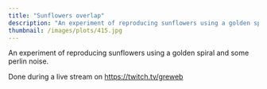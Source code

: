 ```yaml
---
title: "Sunflowers overlap"
description: "An experiment of reproducing sunflowers using a golden spiral and some perlin noise."
thumbnail: /images/plots/415.jpg
---
```


An experiment of reproducing sunflowers using a golden spiral and some perlin noise.

Done during a live stream on https://twitch.tv/greweb

